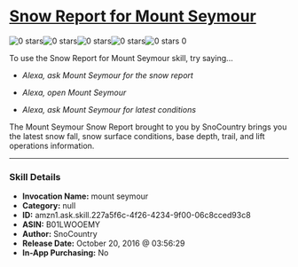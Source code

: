 # [Snow Report for Mount Seymour](http://alexa.amazon.com/#skills/amzn1.ask.skill.227a5f6c-4f26-4234-9f00-06c8cced93c8)
![0 stars](../../images/ic_star_border_black_18dp_1x.png)![0 stars](../../images/ic_star_border_black_18dp_1x.png)![0 stars](../../images/ic_star_border_black_18dp_1x.png)![0 stars](../../images/ic_star_border_black_18dp_1x.png)![0 stars](../../images/ic_star_border_black_18dp_1x.png) 0

To use the Snow Report for Mount Seymour skill, try saying...

* *Alexa, ask Mount Seymour for the snow report*

* *Alexa, open Mount Seymour*

* *Alexa, ask Mount Seymour for latest conditions*

The Mount Seymour Snow Report brought to you by SnoCountry brings you the latest snow fall, snow surface conditions,  base depth, trail, and lift operations information.

***

### Skill Details

* **Invocation Name:** mount seymour
* **Category:** null
* **ID:** amzn1.ask.skill.227a5f6c-4f26-4234-9f00-06c8cced93c8
* **ASIN:** B01LWOOEMY
* **Author:** SnoCountry
* **Release Date:** October 20, 2016 @ 03:56:29
* **In-App Purchasing:** No
